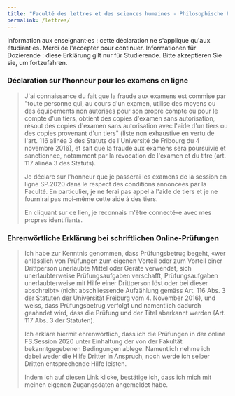 ```yaml
---
title: "Faculté des lettres et des sciences humaines - Philosophische Fakultät"
permalink: /lettres/
---
```


Information aux enseignant·es : cette déclaration ne s'applique qu'aux étudiant·es. Merci de l'accepter pour continuer. 
Informationen für Dozierende : diese Erklärung gilt nur für Studierende. Bitte akzeptieren Sie sie, um fortzufahren.

### Déclaration sur l’honneur pour les examens en ligne
> J'ai connaissance du fait que la fraude aux examens est commise par "toute personne qui, au cours d'un examen, utilise des moyens ou des équipements non autorisés pour son propre compte ou pour le compte d'un tiers, obtient des copies d'examen sans autorisation, résout des copies d'examen sans autorisation avec l'aide d'un tiers ou des copies provenant d'un tiers" (liste non exhaustive en vertu de l'art. 116 alinéa 3 des Statuts de l'Université de Fribourg du 4 novembre 2016), et sait que la fraude aux examens sera poursuivie et sanctionnée, notamment par la révocation de l'examen et du titre (art. 117 alinéa 3 des Statuts).
>  
> Je déclare sur l'honneur que je passerai les examens de la session en ligne SP.2020 dans le respect des conditions annoncées par la Faculté.  En particulier, je ne ferai pas appel à l'aide de tiers et je ne fournirai pas moi-même cette aide à des tiers.
>  
> En cliquant sur ce lien, je reconnais m'être connecté-e avec mes propres identifiants.

  

### Ehrenwörtliche Erklärung bei schriftlichen Online-Prüfungen
> Ich habe zur Kenntnis genommen, dass Prüfungsbetrug begeht, «wer anlässlich von Prüfungen zum eigenen Vorteil oder zum Vorteil einer Drittperson unerlaubte Mittel oder Geräte verwendet, sich unerlaubterweise Prüfungsaufgaben verschafft, Prüfungsaufgaben unerlaubterweise mit Hilfe einer Drittperson löst oder bei dieser abschreibt» (nicht abschliessende Aufzählung gemäss Art. 116 Abs. 3 der Statuten der Universität Freiburg vom 4. November 2016), und weiss, dass Prüfungsbetrug verfolgt und namentlich dadurch geahndet wird, dass die Prüfung und der Titel aberkannt werden (Art. 117 Abs. 3 der Statuten).
>  
> Ich erkläre hiermit ehrenwörtlich, dass ich die Prüfungen in der online FS.Session 2020 unter Einhaltung der von der Fakultät bekanntgegebenen Bedingungen ablege. Namentlich nehme ich dabei weder die Hilfe Dritter in Anspruch, noch werde ich selber Dritten entsprechende Hilfe leisten.
>  
> Indem ich auf diesen Link klicke, bestätige ich, dass ich mich mit meinen eigenen Zugangsdaten angemeldet habe.
